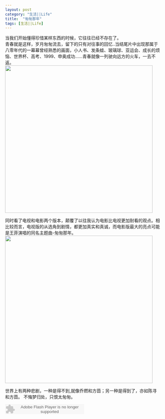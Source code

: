 ```yaml
---
layout: post
category: "生活||Life"
title:  "匆匆那年"
tags: [生活||Life] 
---
```

当我们开始懂得珍惜某样东西的时候，它往往已经不存在了。  
青春就是这样，岁月匆匆流去，留下的只有对往事的回忆..当结尾片中出现那属于八零年代的一幕幕曾经熟悉的画面，小人书、发条蛙、玻璃球、亚运会、成长的烦恼、世界杯、高考、1999、申奥成功......青春就像一列驶向远方的火车，一去不返。   
<img src="http://ww1.sinaimg.cn/large/4df62ff3gw1eoh7z2iv2ej20go0b3adg.jpg" width=480px>  

同时看了电视和电影两个版本，颠覆了以往我认为电影比电视更加耐看的观点。相比较而言，电视版的从选角到剧情，都更加真实和真诚，而电影版最大的亮点可能是王菲演唱的同名主题曲-匆匆那年。   
<img src="http://ww2.sinaimg.cn/large/4df62ff3gw1eoh7z6amzuj20pl06fwfv.jpg" width=480px>  

世界上有两种悲剧，一种是得不到,就像乔燃和方茴；另一种是得到了，亦如陈寻和方茴。      不悔梦归处，只恨太匆匆。  

<embed src="http://www.xiami.com/widget/0_1773679434/singlePlayer.swf" type="application/x-shockwave-flash" width="257" height="33" wmode="transparent"></embed>
